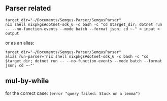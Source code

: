 ## Parser related

```shell
target_dir="~/Documents/Semgus-Parser/SemgusParser"
nix shell nixpkgs#dotnet-sdk_6 -c bash -c "cd $target_dir; dotnet run -- --no-function-events --mode batch --format json; cd ~-" < input > output
```

or as an alias:

```shell
target_dir="~/Documents/Semgus-Parser/SemgusParser"
alias run-parser='nix shell nixpkgs#dotnet-sdk_6 -c bash -c "cd $target_dir; dotnet run -- --no-function-events --mode batch --format json; cd ~-"'
```

## mul-by-while

for the correct case: `(error "query failed: Stuck on a lemma")`
